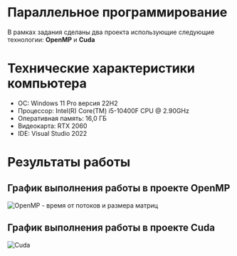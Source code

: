 # Параллельное программирование
В рамках задания сделаны два проекта использующие следующие технологии: **OpenMP** и **Cuda**
# Технические характеристики компьютера
  * ОС: Windows 11 Pro версия 22H2
  * Процессор: Intel(R) Core(TM) i5-10400F CPU @ 2.90GHz
  * Оперативная память: 16,0 ГБ
  * Видеокарта: RTX 2060
  * IDE: Visual Studio 2022
# Результаты работы
## График выполнения работы в проекте OpenMP
![OpenMP - время от потоков и размера матриц](https://github.com/Naked-Snake04/parallel_programming/assets/77673071/7ba5ccba-17d0-4941-9f60-9f0fa0110fda)
## График выполнения работы в проекте Cuda
![Cuda](https://github.com/Naked-Snake04/parallel_programming/assets/77673071/8c4f4a7f-6481-4a5a-a1fc-a301fec8c760)
